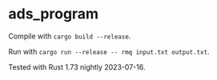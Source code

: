 # ads_program

Compile with `cargo build --release`.

Run with `cargo run --release -- rmq input.txt output.txt`.

Tested with Rust 1.73 nightly 2023-07-16.